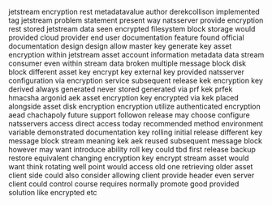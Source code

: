 jetstream encryption rest metadatavalue author derekcollison implemented tag jetstream problem statement present way natsserver provide encryption rest stored jetstream data seen encrypted filesystem block storage would provided cloud provider end user documentation feature found official documentation design design allow master key generate key asset encryption within jetstream asset account information metadata data stream consumer even within stream data broken multiple message block disk block different asset key encrypt key external key provided natsserver configuration via encryption service subsequent release kek encryption key derived always generated never stored generated via prf kek prfek hmacsha argonid aek asset encryption key encrypted via kek placed alongside asset disk encryption encryption utilize authenticated encryption aead chachapoly future support followon release may choose configure natsservers access direct access today recommended method environment variable demonstrated documentation key rolling initial release different key message block stream meaning kek aek reused subsequent message block however may want introduce ability roll key could tbd first release backup restore equivalent changing encryption key encrypt stream asset would want think rotating well point would access old one retrieving older asset client side could also consider allowing client provide header even server client could control course requires normally promote good provided solution like encrypted etc